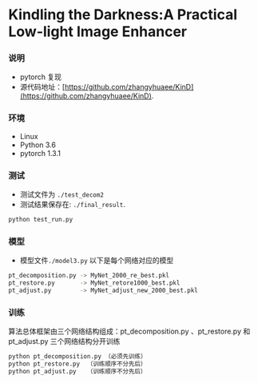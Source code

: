 # Kindling the Darkness:A Practical Low-light Image Enhancer 


### 说明
- pytorch 复现
- 源代码地址：[https://github.com/zhangyhuaee/KinD](https://github.com/zhangyhuaee/KinD).


### 环境
- Linux
- Python 3.6
- pytorch 1.3.1


### 测试
- 测试文件为 `./test_decom2` 
- 测试结果保存在: `./final_result`.
```bash
python test_run.py
```


### 模型
- 模型文件`./model3.py` 
以下是每个网络对应的模型
```bash
pt_decomposition.py -> MyNet_2000_re_best.pkl
pt_restore.py       -> MyNet_retore1000_best.pkl
pt_adjust.py        -> MyNet_adjust_new_2000_best.pkl
```
### 训练
算法总体框架由三个网络结构组成：pt_decomposition.py 、pt_restore.py 和 pt_adjust.py
三个网络结构分开训练
```bash
python pt_decomposition.py （必须先训练）
python pt_restore.py  （训练顺序不分先后）
python pt_adjust.py   （训练顺序不分先后）
```



